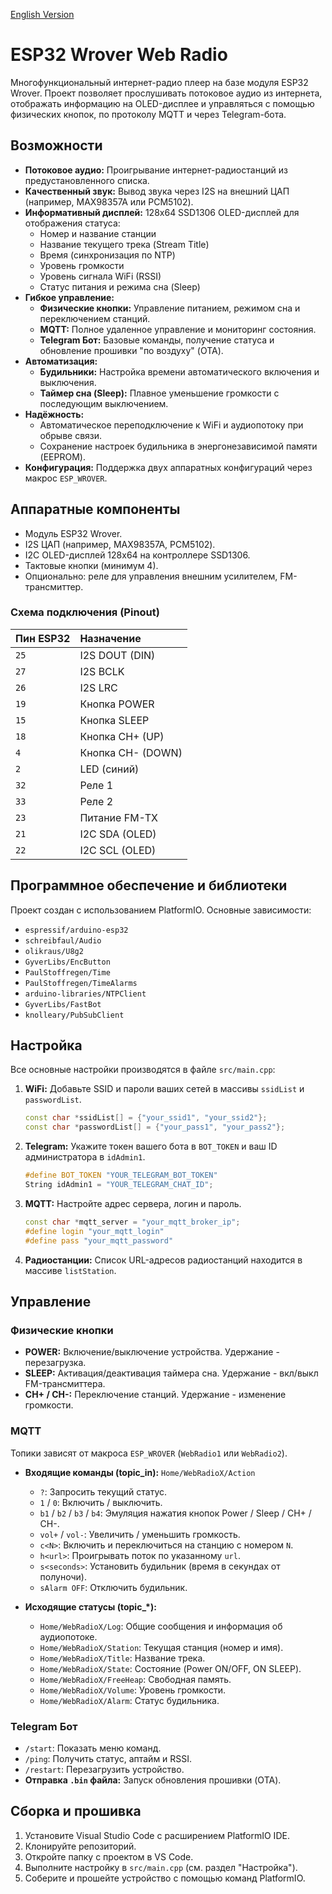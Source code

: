 [English Version](README_EN.md)

# ESP32 Wrover Web Radio

Многофункциональный интернет-радио плеер на базе модуля ESP32 Wrover. Проект позволяет прослушивать потоковое аудио из интернета, отображать информацию на OLED-дисплее и управляться с помощью физических кнопок, по протоколу MQTT и через Telegram-бота.

## Возможности

- **Потоковое аудио:** Проигрывание интернет-радиостанций из предустановленного списка.
- **Качественный звук:** Вывод звука через I2S на внешний ЦАП (например, MAX98357A или PCM5102).
- **Информативный дисплей:** 128x64 SSD1306 OLED-дисплей для отображения статуса:
  - Номер и название станции
  - Название текущего трека (Stream Title)
  - Время (синхронизация по NTP)
  - Уровень громкости
  - Уровень сигнала WiFi (RSSI)
  - Статус питания и режима сна (Sleep)
- **Гибкое управление:**
  - **Физические кнопки:** Управление питанием, режимом сна и переключением станций.
  - **MQTT:** Полное удаленное управление и мониторинг состояния.
  - **Telegram Бот:** Базовые команды, получение статуса и обновление прошивки "по воздуху" (OTA).
- **Автоматизация:**
  - **Будильники:** Настройка времени автоматического включения и выключения.
  - **Таймер сна (Sleep):** Плавное уменьшение громкости с последующим выключением.
- **Надёжность:**
  - Автоматическое переподключение к WiFi и аудиопотоку при обрыве связи.
  - Сохранение настроек будильника в энергонезависимой памяти (EEPROM).
- **Конфигурация:** Поддержка двух аппаратных конфигураций через макрос `ESP_WROVER`.

## Аппаратные компоненты

- Модуль ESP32 Wrover.
- I2S ЦАП (например, MAX98357A, PCM5102).
- I2C OLED-дисплей 128x64 на контроллере SSD1306.
- Тактовые кнопки (минимум 4).
- Опционально: реле для управления внешним усилителем, FM-трансмиттер.

### Схема подключения (Pinout)

| Пин ESP32 | Назначение        |
| :-------- | :---------------- |
| `25`      | I2S DOUT (DIN)    |
| `27`      | I2S BCLK          |
| `26`      | I2S LRC           |
| `19`      | Кнопка POWER      |
| `15`      | Кнопка SLEEP      |
| `18`      | Кнопка CH+ (UP)   |
| `4`       | Кнопка CH- (DOWN) |
| `2`       | LED (синий)       |
| `32`      | Реле 1            |
| `33`      | Реле 2            |
| `23`      | Питание FM-TX     |
| `21`      | I2C SDA (OLED)    |
| `22`      | I2C SCL (OLED)    |

## Программное обеспечение и библиотеки

Проект создан с использованием PlatformIO. Основные зависимости:

- `espressif/arduino-esp32`
- `schreibfaul/Audio`
- `olikraus/U8g2`
- `GyverLibs/EncButton`
- `PaulStoffregen/Time`
- `PaulStoffregen/TimeAlarms`
- `arduino-libraries/NTPClient`
- `GyverLibs/FastBot`
- `knolleary/PubSubClient`

## Настройка

Все основные настройки производятся в файле `src/main.cpp`:

1.  **WiFi:** Добавьте SSID и пароли ваших сетей в массивы `ssidList` и `passwordList`.

    ```cpp
    const char *ssidList[] = {"your_ssid1", "your_ssid2"};
    const char *passwordList[] = {"your_pass1", "your_pass2"};
    ```

2.  **Telegram:** Укажите токен вашего бота в `BOT_TOKEN` и ваш ID администратора в `idAdmin1`.

    ```cpp
    #define BOT_TOKEN "YOUR_TELEGRAM_BOT_TOKEN"
    String idAdmin1 = "YOUR_TELEGRAM_CHAT_ID";
    ```

3.  **MQTT:** Настройте адрес сервера, логин и пароль.

    ```cpp
    const char *mqtt_server = "your_mqtt_broker_ip";
    #define login "your_mqtt_login"
    #define pass "your_mqtt_password"
    ```

4.  **Радиостанции:** Список URL-адресов радиостанций находится в массиве `listStation`.

## Управление

### Физические кнопки

- **POWER:** Включение/выключение устройства. Удержание - перезагрузка.
- **SLEEP:** Активация/деактивация таймера сна. Удержание - вкл/выкл FM-трансмиттера.
- **CH+ / CH-:** Переключение станций. Удержание - изменение громкости.

### MQTT

Топики зависят от макроса `ESP_WROVER` (`WebRadio1` или `WebRadio2`).

- **Входящие команды (topic_in):** `Home/WebRadioX/Action`

  - `?`: Запросить текущий статус.
  - `1` / `0`: Включить / выключить.
  - `b1` / `b2` / `b3` / `b4`: Эмуляция нажатия кнопок Power / Sleep / CH+ / CH-.
  - `vol+` / `vol-`: Увеличить / уменьшить громкость.
  - `c<N>`: Включить и переключиться на станцию с номером `N`.
  - `h<url>`: Проигрывать поток по указанному `url`.
  - `s<seconds>`: Установить будильник (время в секундах от полуночи).
  - `sAlarm OFF`: Отключить будильник.

- **Исходящие статусы (topic\_\*):**
  - `Home/WebRadioX/Log`: Общие сообщения и информация об аудиопотоке.
  - `Home/WebRadioX/Station`: Текущая станция (номер и имя).
  - `Home/WebRadioX/Title`: Название трека.
  - `Home/WebRadioX/State`: Состояние (Power ON/OFF, ON SLEEP).
  - `Home/WebRadioX/FreeHeap`: Свободная память.
  - `Home/WebRadioX/Volume`: Уровень громкости.
  - `Home/WebRadioX/Alarm`: Статус будильника.

### Telegram Бот

- `/start`: Показать меню команд.
- `/ping`: Получить статус, аптайм и RSSI.
- `/restart`: Перезагрузить устройство.
- **Отправка `.bin` файла:** Запуск обновления прошивки (OTA).

## Сборка и прошивка

1.  Установите Visual Studio Code с расширением PlatformIO IDE.
2.  Клонируйте репозиторий.
3.  Откройте папку с проектом в VS Code.
4.  Выполните настройку в `src/main.cpp` (см. раздел "Настройка").
5.  Соберите и прошейте устройство с помощью команд PlatformIO.
